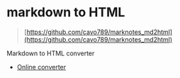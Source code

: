 # markdown to HTML

> [https://github.com/cavo789/marknotes_md2html](https://github.com/cavo789/marknotes_md2html)

Markdown to HTML converter

* [Online converter](hhttps://md2html.avonture.be/)

